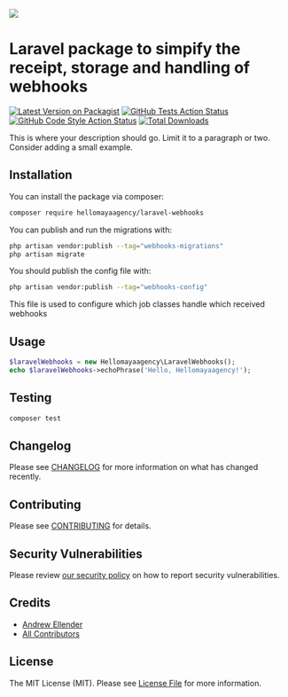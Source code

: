 
[<img src="https://github-ads.s3.eu-central-1.amazonaws.com/support-ukraine.svg?t=1" />](https://supportukrainenow.org)

# Laravel package to simpify the receipt, storage and handling of webhooks

[![Latest Version on Packagist](https://img.shields.io/packagist/v/hellomayaagency/laravel-webhooks.svg?style=flat-square)](https://packagist.org/packages/hellomayaagency/laravel-webhooks)
[![GitHub Tests Action Status](https://img.shields.io/github/workflow/status/hellomayaagency/laravel-webhooks/run-tests?label=tests)](https://github.com/hellomayaagency/laravel-webhooks/actions?query=workflow%3Arun-tests+branch%3Amain)
[![GitHub Code Style Action Status](https://img.shields.io/github/workflow/status/hellomayaagency/laravel-webhooks/Check%20&%20fix%20styling?label=code%20style)](https://github.com/hellomayaagency/laravel-webhooks/actions?query=workflow%3A"Check+%26+fix+styling"+branch%3Amain)
[![Total Downloads](https://img.shields.io/packagist/dt/hellomayaagency/laravel-webhooks.svg?style=flat-square)](https://packagist.org/packages/hellomayaagency/laravel-webhooks)

This is where your description should go. Limit it to a paragraph or two. Consider adding a small example.

## Installation

You can install the package via composer:

```bash
composer require hellomayaagency/laravel-webhooks
```

You can publish and run the migrations with:

```bash
php artisan vendor:publish --tag="webhooks-migrations"
php artisan migrate
```

You should publish the config file with:

```bash
php artisan vendor:publish --tag="webhooks-config"
```

This file is used to configure which job classes handle which received webhooks

## Usage

```php
$laravelWebhooks = new Hellomayaagency\LaravelWebhooks();
echo $laravelWebhooks->echoPhrase('Hello, Hellomayaagency!');
```

## Testing

```bash
composer test
```

## Changelog

Please see [CHANGELOG](CHANGELOG.md) for more information on what has changed recently.

## Contributing

Please see [CONTRIBUTING](https://github.com/spatie/.github/blob/main/CONTRIBUTING.md) for details.

## Security Vulnerabilities

Please review [our security policy](../../security/policy) on how to report security vulnerabilities.

## Credits

- [Andrew Ellender](https://github.com/hellomayaagency)
- [All Contributors](../../contributors)

## License

The MIT License (MIT). Please see [License File](LICENSE.md) for more information.
